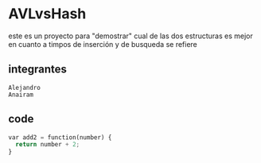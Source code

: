 # AVLvsHash
este es un proyecto para "demostrar" cual de las dos estructuras es mejor en cuanto a timpos de inserción y de busqueda se refiere

## integrantes 
    Alejandro 
    Anairam

## code
    
``` python
var add2 = function(number) {
  return number + 2;
}
